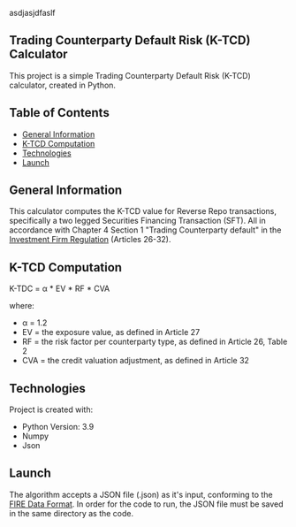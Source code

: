 asdjasjdfaslf


## Trading Counterparty Default Risk (K-TCD) Calculator
This project is a simple Trading Counterparty Default Risk (K-TCD) calculator, created in Python.

## Table of Contents
* [General Information](#general-information)
* [K-TCD Computation](#k-tdc-computation)
* [Technologies](#technologies)
* [Launch](#launch)

## General Information
This calculator computes the K-TCD value for Reverse Repo transactions, specifically a two legged Securities Financing Transaction (SFT). All in accordance with Chapter 4 Section 1 "Trading Counterparty default" in the [Investment Firm Regulation](https://eur-lex.europa.eu/legal-content/EN/TXT/PDF/?uri=CELEX:32019R2033) (Articles 26-32).

## K-TCD Computation

 K-TDC = α * EV * RF * CVA

where:

* α = 1.2 
* EV = the exposure value, as defined in Article 27 
* RF = the risk factor per counterparty type, as defined in Article 26, Table 2 
* CVA = the credit valuation adjustment, as defined in Article 32

## Technologies
Project is created with:

* Python Version: 3.9
* Numpy
* Json

## Launch
The algorithm accepts a JSON file (.json) as it's input, conforming to the [FIRE Data Format](https://github.com/suadelabs/fire). In order for the code to run, the JSON file must be saved in the same directory as the code.
